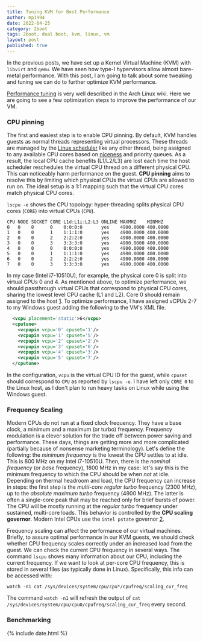 ```yaml
---
title: Tuning KVM for Best Performance 
author: mp1994
date: 2022-04-25
category: 2boot
tags: 2boot, dual boot, kvm, linux, vm
layout: post
published: true
---
```


In the previous posts, we have set up a Kernel Virtual Machine (KVM) with `libvirt` and `qemu`. We have seen how type-I hypervisors allow almost bare-metal performance. With this post, I am going to talk about some tweaking and tuning we can do to further optimize KVM performance.

[Performance tuning](https://wiki.archlinux.org/title/PCI_passthrough_via_OVMF#Performance_tuning
) is very well described in the Arch Linux wiki. Here we are going to see a few optimization steps to improve the performance of our VM.

### CPU pinning

The first and easiest step is to enable CPU pinning. By default, KVM handles guests as normal threads representing virtual processors. These threads are managed by the [Linux scheduler](https://docs.kernel.org/scheduler/index.html) like any other thread, being assigned to any available CPU cores based on [niceness](https://man7.org/linux/man-pages/man2/nice.2.html) and priority queues. As a result, the local CPU cache benefits (L1/L2/L3) are lost each time the host scheduler reschedules the virtual CPU thread on a different physical CPU. This can noticeably harm performance on the guest. **CPU pinning** aims to resolve this by limiting which physical CPUs the virtual CPUs are allowed to run on. The ideal setup is a 1:1 mapping such that the virtual CPU cores match physical CPU cores.

`lscpu -e` shows the CPU topology: hyper-threading splits physical CPU cores (`CORE`) into virtual CPUs (`CPU`).

```
CPU NODE SOCKET CORE L1d:L1i:L2:L3 ONLINE MAXMHZ    MINMHZ
0   0    0      0    0:0:0:0       yes    4900.0000 400.0000
1   0    0      1    1:1:1:0       yes    4900.0000 400.0000
2   0    0      2    2:2:2:0       yes    4900.0000 400.0000
3   0    0      3    3:3:3:0       yes    4900.0000 400.0000
4   0    0      0    0:0:0:0       yes    4900.0000 400.0000
5   0    0      1    1:1:1:0       yes    4900.0000 400.0000
6   0    0      2    2:2:2:0       yes    4900.0000 400.0000
7   0    0      3    3:3:3:0       yes    4900.0000 400.0000
```

In my case (Intel i7-10510U), for example, the physical core 0 is split into virtual CPUs 0 and 4. As mentioned above, to optimize performance, we should passthrough virtual CPUs that correspond to physical CPU cores, sharing the lowest level CPU cache (L1 and L2). Core 0 should remain assigned to the host [1]. To optimize performance, I have assigned vCPUs 2-7 to my Windows guest adding the following to the VM's XML file. 
``` xml
  <vcpu placement='static'>6</vcpu>
  <cputune>
    <vcpupin vcpu='0' cpuset='1'/>
    <vcpupin vcpu='1' cpuset='5'/>
    <vcpupin vcpu='2' cpuset='2'/>
    <vcpupin vcpu='3' cpuset='6'/>
    <vcpupin vcpu='4' cpuset='3'/>
    <vcpupin vcpu='5' cpuset='7'/>
  </cputune>
```

In the configuration, `vcpu` is the virtual CPU ID for the guest, while `cpuset` should correspond to `CPU` as reported by `lscpu -e`. I have left only `CORE 0` to the Linux host, as I don't plan to run heavy tasks on Linux while using the Windows guest.

### Frequency Scaling

Modern CPUs do not run at a fixed clock frequency. They have a base clock, a minimum and a maximum (or turbo) frequency. Frequency modulation is a clever solution for the trade off between power saving and performance. These days, things are getting more and more complicated (partially because of nonsense marketing terminology). Let's define the following: the *minimum frequency* is the lowest the CPU settles to at idle. This is 800 MHz on my Intel i7-10510U. Then, there is the *nominal frequency* (or *base* frequency), 1800 MHz in my case: let's say this is the minimum frequency to which the CPU should be when *not* at idle. Depending on thermal headroom and load, the CPU frequency can increase in steps: the first step is the *multi-core regular turbo* frequency (2300 MHz), up to the *absolute maximum turbo* frequency (4900 MHz). The latter is often a single-core peak that may be reached only for brief bursts of power. The CPU will be mostly running at the *regular turbo* frequency under sustained, multi-core loads. This behavior is controlled by the **CPU scaling governor**. 
Modern Intel CPUs use the `intel pstate` governor [2]. 

Frequency scaling can affect the performance of our virtual machines. Briefly, to assure optimal performance in our KVM guests, we should check whether CPU frequency scales correctly under an increased load from the guest. We can check the current CPU frequency in several ways. The command `lscpu` shows many information about our CPU, including the current frequency. If we want to look at per-core CPU frequency, this is stored in several files (as typically done in Linux). Specifically, this info can be accessed with: 

```
watch -n1 cat /sys/devices/system/cpu/cpu*/cpufreq/scaling_cur_freq
```

The command `watch -n1` will refresh the output of `cat /sys/devices/system/cpu/cpu0/cpufreq/scaling_cur_freq` every second.

### Benchmarking

<!-- --- comments
CPU max clock 2400 MHz on Linux with `powersave` governor (nominal: 1800 MHz, "regular" turbo 2300 MHz, max turbo 4900 MHz)
CPU freq ramps up to >4000 MHz **on idle** with `performance`, and then drops down to 3000 MHz under 100% load (scikit-learn model training) > WTF ??
Geekbench5 on linux: 733 2875
              Win10: 483 1851 (66% single core)
---

https://unix.stackexchange.com/questions/64297/host-cpu-does-not-scale-frequency-when-kvm-guest-needs-it
https://forums.unraid.net/topic/44961-fps-drops-stuttering-and-other-things-that-make-me-sad/#comment-443617
https://www.intel.com/content/www/us/en/developer/articles/guide/kvm-tuning-guide-on-xeon-based-systems.html
https://www.kernel.org/doc/html/latest/admin-guide/pm/intel_pstate.html -->

<!-- https://wiki.archlinux.org/title/PCI_passthrough_via_OVMF#Setting_up_IOMMU
Enable IOMMU ?

Enable IOMMU with GRUB: https://devopstales.github.io/linux/proxmox-pci-passthrough/
Set GRUB_CMDLINE_LINUX_DEFAULT="quiet splash intel_iommu=on iommu=pt" in /etc/default/grub
then `sudo update-grub && reboot`

# USB passthrough
works out-of-the-box with virt-manager / virt-viewer

udev rules:
SUBSYSTEM=="usb", ATTRS{idVendor}=="0c45", ATTRS{idProduct}=="6723", MODE="0666", TAG+="uaccess"
reboot

test libusb script (link repo github) -->

[1]: https://wiki.archlinux.org/title/PCI_passthrough_via_OVMF#Performance_tuning
[2]: https://www.kernel.org/doc/html/v4.12/admin-guide/pm/intel_pstate.html

{% include date.html %}